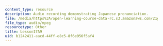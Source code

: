 ```yaml
---
content_type: resource
description: Audio recording demonstrating Japanese pronunciation.
file: /media/https%3A/open-learning-course-data-rc.s3.amazonaws.com/21g-504-japanese-iv-spring-2009/b1242411aacd44ffe8c58f6e956f5af4_Lesson17A9.mp3
file_type: audio/mpeg
resourcetype: Other
title: Lesson17A9
uid: b1242411-aacd-44ff-e8c5-8f6e956f5af4
---
```

